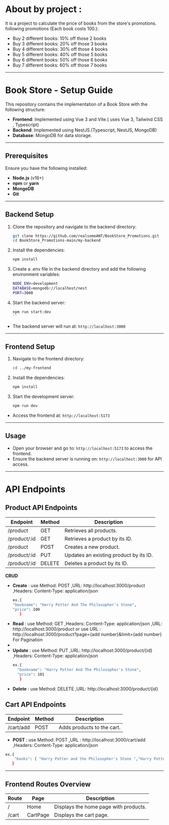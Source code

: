 # About by project :

It is a project to calculate the price of books from the store's promotions.
following promotions (Each book costs 100.):

- Buy 2 different books: 10% off those 2 books
- Buy 3 different books: 20% off those 3 books
- Buy 4 different books: 30% off those 4 books
- Buy 5 different books: 40% off those 5 books
- Buy 6 different books: 50% off those 6 books
- Buy 7 different books: 60% off those 7 books
---

# Book Store - Setup Guide

This repository contains the implementation of a Book Store with the following structure:

- **Frontend**: Implemented using Vue 3 and Vite.( uses Vue 3, Tailwind CSS , Typescript)
- **Backend**: Implemented using NestJS.(Typescript, NestJS, MongoDB)
- **Database**: MongoDB for data storage.

---
## Prerequisites

Ensure you have the following installed:

- **Node.js** (v16+)
- **npm** or **yarn**
- **MongoDB**
- **Git**

---
## Backend Setup

1. Clone the repository and navigate to the backend directory:

   ```bash
   git clone https://github.com/realsomeANT/BookStore_Promotions.git
   cd BookStore_Promotions-main/my-backend
    ```
2. Install the dependencies:
    ```bash 
    npm install
    ```
3. Create a .env file in the backend directory and add the following environment variables:
    ```bash
    NODE_ENV=development
    DATABASE=mongodb://localhost/nest
    PORT=3000
    ```
4. Start the backend server:
    ```bash
    npm run start:dev
    ``
- The backend server will run at:
  `http://localhost:3000`
---
## Frontend Setup

1. Navigate to the frontend directory:
    ```bash
    cd ../my-frontend
    ```
2. Install the dependencies:
    ```bash
    npm install
    ```
3. Start the development server:
    ```bash
    npm run dev
    ```
- Access the frontend at: 
`http://localhost:5173`
---
## Usage

- Open your browser and go to: 
`http://localhost:5173` 
to access the frontend.
- Ensure the backend server is running on:
 `http://localhost:3000` 
 for API access.   
---

<h1>API Endpoints</h1>

## Product API Endpoints

| Endpoint	| Method	| Description |
|---------------|------------|-----------------------|
|/product	|GET	| Retrieves all products. |
|/product/:id|	GET	| Retrieves a product by its ID. |
|/product	|POST	| Creates a new product. |
|/product/:id|	PUT	| Updates an existing product by its ID. |
|/product/:id|	DELETE	| Deletes a product by its ID. |

**CRUD**
- **Create** : use Method: POST ,URL: http://localhost:3000/product ,Headers: Content-Type: application/json
  ```bash
  ex.{
  "bookname": "Harry Potter And The Philosopher's Stone",
  "price": 100
     }
  ```
- **Read** : use Method: GET ,Headers: Content-Type: application/json ,URL: http://localhost:3000/product or use URL : http://localhost:3000/product?page={add number}&limit={add number} For Pagination
- 
- **Update** : use Method: PUT ,URL: http://localhost:3000/product/{id} ,Headers: Content-Type: application/json
  ```bash
  ex.{
    "bookname": "Harry Potter And The Philosopher's Stone",
    "price": 101
     }
  ```
- **Delete** : use Method: DELETE ,URL: http://localhost:3000/product/{id}

## Cart API Endpoints
| Endpoint | Method | Description |
|-----------------|------|-------------------------------|
|/cart/add |	POST | Adds products to the cart. |

- **POST** : use Method: POST ,URL : http://localhost:3000/cart/add ,Headers: Content-Type: application/json
```bash
ex.{
    "books": [ "Harry Potter and the Philosopher's Stone ","Harry Potter and the Philosopher's Stone ","Harry Potter and the Prisoner of Azkaban "  ]
   }
```
---
## Frontend Routes Overview
|Route|	Page | Description |
|--------|-------|---------------------------|
|/	| Home | Displays the home page with products. |
|/cart	| CartPage | Displays the cart page. |

